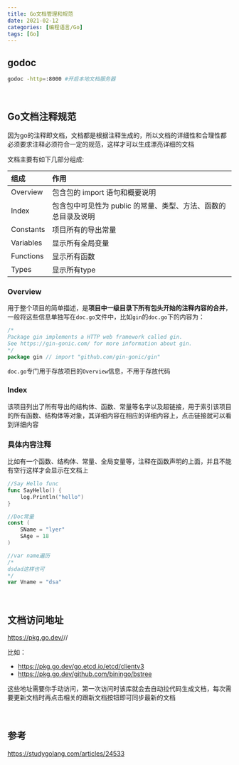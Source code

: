 ```yaml
---
title: Go文档管理和规范
date: 2021-02-12
categories: [编程语言/Go]
tags: [Go]
---
```


## godoc

```bash
godoc -http=:8000 #开启本地文档服务器
```

​    

## Go文档注释规范

因为go的注释即文档，文档都是根据注释生成的，所以文档的详细性和合理性都必须要求注释必须符合一定的规范，这样才可以生成漂亮详细的文档

文档主要有如下几部分组成:

| **组成**  | **作用**                                                     |
| :-------- | :----------------------------------------------------------- |
| Overview  | 包含包的 import 语句和概要说明                               |
| Index     | 包含包中可见性为 public 的常量、类型、方法、函数的总目录及说明 |
| Constants | 项目所有的导出常量                                           |
| Variables | 显示所有全局变量                                             |
| Functions | 显示所有函数                                                 |
| Types     | 显示所有type                                                 |

### Overview

用于整个项目的简单描述，是**项目中一级目录下所有包头开始的注释内容的合并**，一般将这些信息单独写在`doc.go`文件中，比如`gin`的`doc.go`下的内容为：

```go
/*
Package gin implements a HTTP web framework called gin.
See https://gin-gonic.com/ for more information about gin.
*/
package gin // import "github.com/gin-gonic/gin"
```

`doc.go`专门用于存放项目的`Overview`信息，不用于存放代码

### Index

该项目列出了所有导出的结构体、函数、常量等名字以及超链接，用于索引该项目的所有函数、结构体等对象，其详细内容在相应的详细内容上，点击链接就可以看到详细内容

### 具体内容注释

比如有一个函数、结构体、常量、全局变量等，注释在函数声明的上面，并且不能有空行这样才会显示在文档上

```go 
//Say Hello func
func SayHello() {
	log.Println("hello")
}

//Doc常量
const (
	SName = "lyer"
	SAge = 18
)

//var name遍历
/*
dsdad这样也可
*/
var Vname = "dsa"
```

​    

## 文档访问地址

https://pkg.go.dev/<hostname>/<username>/<repo-name>

比如：

- https://pkg.go.dev/go.etcd.io/etcd/clientv3
- https://pkg.go.dev/github.com/biningo/bstree

这些地址需要你手动访问，第一次访问时该库就会去自动拉代码生成文档，每次需要更新文档时再点击相关的跟新文档按钮即可同步最新的文档

​    

## 参考

https://studygolang.com/articles/24533
